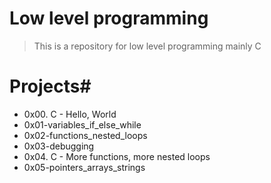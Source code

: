 # Low level programming 
> This is a repository for low level programming mainly C
# Projects#
- 0x00. C - Hello, World
- 0x01-variables_if_else_while
- 0x02-functions_nested_loops
- 0x03-debugging
- 0x04. C - More functions, more nested loops
- 0x05-pointers_arrays_strings
